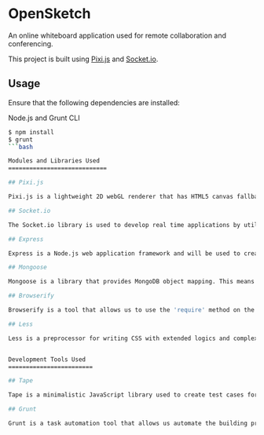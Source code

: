 # OpenSketch

An online whiteboard application used for remote collaboration and conferencing.

This project is built using [Pixi.js](https://github.com/GoodBoyDigital/pixi.js/) and [Socket.io](https://github.com/Automattic/socket.io).

## Usage

Ensure that the following dependencies are installed: 

Node.js and Grunt CLI

```bash
$ npm install
$ grunt
```bash

Modules and Libraries Used
============================

## Pixi.js

Pixi.js is a lightweight 2D webGL renderer that has HTML5 canvas fallback. This library will be used to create the graphics on the whiteboard.

## Socket.io

The Socket.io library is used to develop real time applications by utilizing Web Sockets underneath with Polling fallback. In this application, sockets will be used to transfer drawing and chat information between users. In addition, socket.io provides the means to separate users into rooms and namespaces.

## Express

Express is a Node.js web application framework and will be used to create the server component of the application. Express is a minimalistic framework and makes it easy to compliment other developmental software design patterns.

## Mongoose

Mongoose is a library that provides MongoDB object mapping. This means that objects/data in our document database will be mapped, using Mongoose, to JavaScript objects for use in our application.

## Browserify

Browserify is a tool that allows us to use the 'require' method on the browser. The 'require' method is Node.js primary method of importing modules for use and is not normally available on the browser. Through the browserification process, another version of the 'require' method will be used on the client.

## Less

Less is a preprocessor for writing CSS with extended logics and complexity and enables the use of variables. Basically, we write css using less syntax (which is very similar to css) and the preprocessor will compile it into css. Using less encourages writing cleaner, less repetitive css code and makes it easier to read the styles.


Development Tools Used
========================

## Tape

Tape is a minimalistic JavaScript library used to create test cases for application.

## Grunt

Grunt is a task automation tool that allows us automate the building process. For example, if we want to compile our less files into css before running our server to test changes made, our Gruntfile (a play on makefile) will specify these actions to take. This means, with a simple command, a number of tasks will be executed without us having to run each one manually, everytime.

